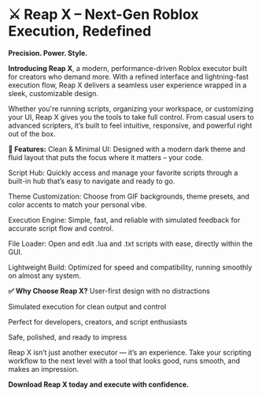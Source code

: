 # :crossed_swords: Reap X – Next-Gen Roblox Execution, Redefined
**Precision. Power. Style.**

**__Introducing Reap X__**, a modern, performance-driven Roblox executor built for creators who demand more. With a refined interface and lightning-fast execution flow, Reap X delivers a seamless user experience wrapped in a sleek, customizable design.

Whether you're running scripts, organizing your workspace, or customizing your UI, Reap X gives you the tools to take full control. From casual users to advanced scripters, it’s built to feel intuitive, responsive, and powerful right out of the box.

**:rocket: Features:**
Clean & Minimal UI: Designed with a modern dark theme and fluid layout that puts the focus where it matters – your code.

Script Hub: Quickly access and manage your favorite scripts through a built-in hub that’s easy to navigate and ready to go.

Theme Customization: Choose from GIF backgrounds, theme presets, and color accents to match your personal vibe.

Execution Engine: Simple, fast, and reliable with simulated feedback for accurate script flow and control.

File Loader: Open and edit .lua and .txt scripts with ease, directly within the GUI.

Lightweight Build: Optimized for speed and compatibility, running smoothly on almost any system.

**__:white_check_mark: Why Choose Reap X?__**
User-first design with no distractions

Simulated execution for clean output and control

Perfect for developers, creators, and script enthusiasts

Safe, polished, and ready to impress

Reap X isn’t just another executor — it’s an experience.
Take your scripting workflow to the next level with a tool that looks good, runs smooth, and makes an impression.

**__Download Reap X today and execute with confidence.__**
